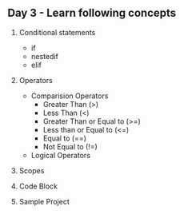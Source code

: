 ## Day 3 - Learn following concepts
  1. Conditional statements
     - if
     - nestedif
     - elif

  2. Operators
     - Comparision Operators 
        - Greater Than (>)
        - Less Than (<)
        - Greater Than or Equal to (>=)
        - Less than or Equal to (<=)
        - Equal to (==)
        - Not Equal to (!=)
     - Logical Operators

  3. Scopes

  4. Code Block

  5. Sample Project


